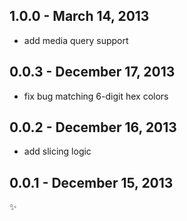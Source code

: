 
1.0.0 - March 14, 2013
----------------------
* add media query support

0.0.3 - December 17, 2013
-------------------------
* fix bug matching 6-digit hex colors

0.0.2 - December 16, 2013
-------------------------
* add slicing logic

0.0.1 - December 15, 2013
-------------------------
:sparkles: